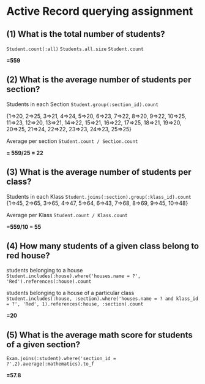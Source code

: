 Active Record querying assignment
=================================

(1) What is the total number of students?
-----------------------------------------
`Student.count(:all)`
`Students.all.size`
`Student.count`

**=559**

(2) What is the average number of students per section?
-------------------------------------------------------
Students in each Section 
`Student.group(:section_id).count`

{1=>20, 2=>25, 3=>21, 4=>24, 5=>20, 6=>23, 7=>22, 8=>20, 9=>22, 10=>25, 11=>23, 12=>20, 13=>21, 14=>22, 15=>21, 16=>22, 17=>25, 18=>21, 19=>20, 20=>25, 21=>24, 22=>22, 23=>23, 24=>23, 25=>25}

Average per section `Student.count / Section.count`

**= 559/25 = 22**

(3) What is the average number of students per class?
-----------------------------------------------------
Students in each Klass `Student.joins(:section).group(:klass_id).count`
{1=>45, 2=>65, 3=>65, 4=>47, 5=>64, 6=>43, 7=>68, 8=>69, 9=>45, 10=>48}

Average per Klass `Student.count / Klass.count`

**=559/10 = 55**

(4) How many students of a given class belong to red house?
-----------------------------------------------------------
students belonging to a house `Student.includes(:house).where('houses.name = ?', 'Red').references(:house).count`

students belonging to a house of a particular class `Student.includes(:house, :section).where('houses.name = ? and klass_id = ?', 'Red', 1).references(:house, :section).count`

**=20**

(5) What is the average math score for students of a given section?
-------------------------------------------------------------------
`Exam.joins(:student).where('section_id = ?',2).average(:mathematics).to_f`

**=57.8**

